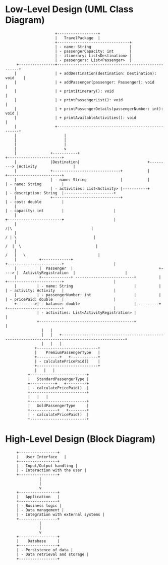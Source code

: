 # Low-Level Design (UML Class Diagram)
                          +------------------+
                          |   TravelPackage  |
                          +--------------------------------+
                          | - name: String                 |
                          | - passengerCapacity: int       |
                          | - itinerary: List<Destination> |
                          | - passengers: List<Passenger>  |
         +----------------+-----------------------------------------------------+
        |                 | + addDestination(destination: Destination): void    |
        |                 | + addPassenger(passenger: Passenger): void          |
        |                 | + printItinerary(): void                            |
        |                 | + printPassengerList(): void                        |
        |                 | + printPassengerDetails(passengerNumber: int): void |
        |                 | + printAvailableActivities(): void                  |
        |                 +-----------------------------------------------------+
        |                     |
        |                     |                                                       
        |                     |                                                       
        |                     v                                                       
        |               +-----------+                                          +------------------------+
        |               |Destination|                              +---------> |Activity                |
        |               +------------------------------+           |           +------------------------+
        |               | - name: String               |           |           | - name: String         |
        |               | - activities: List<Activity> |-----------+           | - description: String  |----------------------+ 
        |               +------------------------------+                       | - cost: double         |					             
        |                                                                      | - capacity: int        |                      |
        |                                                                      +------------------------+                      |
        |                                                                                /|\                                   |
        |                                                                               / | \                                  |
        |                                                                              /  |  \                                 |
        |                                                                             /   |   \                                |
        |          +-------------+                                             +------------------------+                      |
        |          |  Passenger  |                                      +----> |  ActivityRegistration  |                      |
        |          +-------------+ --------------------------+          |      +------------------------+                      |                      
        |         | - name: String                           |          |      | - activity: Activity   |                      |
        |         | - passengerNumber: int                   |          |      | - pricePaid: double    |                      |
        +-------->| - balance: double                        |----------+      +------------------------+                      |
                  | - activities: List<ActivityRegistration> |                                                                 |
                  +------------------------------------------+                                                                 | 
                    |   |   																								                                                   
                    |   |   +--------------------------------------------------------------------------------------------------+
                    |   |   |
                 +---------------------------+
                 |    PremiumPassengerType   |
                 +----------+   +------------+
                 | - calculatePricePaid()    |
                 +---------------------------+
                 |   |   |
              +-------------------------+
              |   StandardPassengerType |
              +-----------+   +---------+
              | - calculatePricePaid()  |
              +-------------------------+
              |   |   |
              +-------------------------+
              |   GoldPassengerType     |
              +------------+   +--------+
              | - calculatePricePaid()  |
              +-------------------------+


                                           
# High-Level Design (Block Diagram)
         +-----------------+
         |   User Interface   |
         +-----------------+
         | - Input/Output handling |
         | - Interaction with the user |
         +-----------------+
                   |
                   |
                   v
         +-----------------+
         |   Application   |
         +-----------------+
         | - Business logic |
         | - Data management |
         | - Integration with external systems |
         +-----------------+
                   |
                   |
                   v
         +-----------------+
         |    Database     |
         +-----------------+
         | - Persistence of data |
         | - Data retrieval and storage |
         +-----------------+
